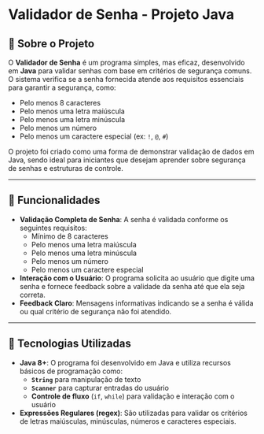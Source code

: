 # **Validador de Senha - Projeto Java**

## 📌 **Sobre o Projeto**

O **Validador de Senha** é um programa simples, mas eficaz, desenvolvido em **Java** para validar senhas com base em critérios de segurança comuns. O sistema verifica se a senha fornecida atende aos requisitos essenciais para garantir a segurança, como:

- Pelo menos 8 caracteres
- Pelo menos uma letra maiúscula
- Pelo menos uma letra minúscula
- Pelo menos um número
- Pelo menos um caractere especial (ex: `!`, `@`, `#`)

O projeto foi criado como uma forma de demonstrar validação de dados em Java, sendo ideal para iniciantes que desejam aprender sobre segurança de senhas e estruturas de controle.

---

## 🚀 **Funcionalidades**

- **Validação Completa de Senha**: A senha é validada conforme os seguintes requisitos:
  - Mínimo de 8 caracteres
  - Pelo menos uma letra maiúscula
  - Pelo menos uma letra minúscula
  - Pelo menos um número
  - Pelo menos um caractere especial
- **Interação com o Usuário**: O programa solicita ao usuário que digite uma senha e fornece feedback sobre a validade da senha até que ela seja correta.
- **Feedback Claro**: Mensagens informativas indicando se a senha é válida ou qual critério de segurança não foi atendido.

---

## 🔧 **Tecnologias Utilizadas**

- **Java 8+**: O programa foi desenvolvido em Java e utiliza recursos básicos de programação como:
  - **`String`** para manipulação de texto
  - **`Scanner`** para capturar entradas do usuário
  - **Controle de fluxo** (`if`, `while`) para validação e interação com o usuário
- **Expressões Regulares (regex)**: São utilizadas para validar os critérios de letras maiúsculas, minúsculas, números e caracteres especiais.
